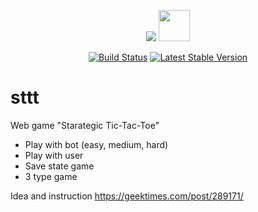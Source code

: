 <p align="center">
    <img src="https://laravel.com/assets/img/components/logo-laravel.svg">
    <img width='50' src="http://semantic-ui.com/images/logo.png">
</p>

<p align="center">
<a href="https://travis-ci.org/laravel/framework"><img src="https://travis-ci.org/laravel/framework.svg" alt="Build Status"></a>
<a href="https://packagist.org/packages/laravel/framework"><img src="https://poser.pugx.org/laravel/framework/v/stable.svg" alt="Latest Stable Version"></a>


</p>

# sttt
Web game "Starategic Tic-Tac-Toe" 

- Play with bot (easy, medium, hard)
- Play with user
- Save state game
- 3 type game

Idea and instruction https://geektimes.com/post/289171/
